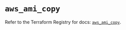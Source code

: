 # `aws_ami_copy`

Refer to the Terraform Registry for docs: [`aws_ami_copy`](https://registry.terraform.io/providers/hashicorp/aws/6.17.0/docs/resources/ami_copy).

